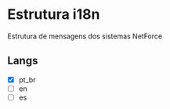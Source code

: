 # Estrutura i18n
Estrutura de mensagens dos sistemas NetForce

## Langs

 - [x] pt_br
 - [ ] en
 - [ ] es